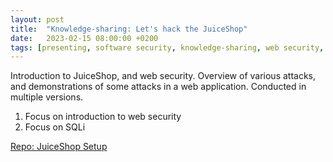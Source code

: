 ```yaml
---
layout: post
title:  "Knowledge-sharing: Let's hack the JuiceShop"
date:   2023-02-15 08:00:00 +0200
tags: [presenting, software security, knowledge-sharing, web security, hacking, CTF, juiceshop]
---
```


Introduction to JuiceShop, and web security. Overview of various attacks, and demonstrations of some attacks in a web application. Conducted in multiple versions.

1. Focus on introduction to web security
2. Focus on SQLi

[Repo: JuiceShop Setup](https://github.com/kenneth-fossen/fagdag-juiceshop-ctf)
